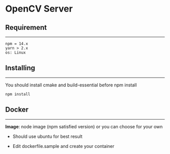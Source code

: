# OpenCV Server


## **Requirement**
---
    npm = 14.x
    yarn > 2.x
    os: Linux
## **Installing**
---
You should install cmake and build-essential before npm install
```
npm install
```

## **Docker**
---
**Image**: node image (npm satisfied version) or you can choose for your own

- Should use ubuntu for best result

- Edit dockerfile.sample and create your container

   
